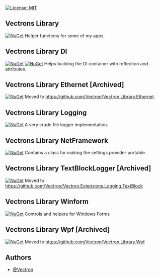 ﻿[![License: MIT](https://img.shields.io/badge/License-MIT-green.svg)](https://github.com/Vectron/VectronsLibrary/blob/main/LICENSE.txt)

## Vectrons Library
[![NuGet](https://img.shields.io/nuget/v/VectronsLibrary.svg)](https://www.nuget.org/packages/VectronsLibrary)
Helper functions for some of my apps.

## Vectrons Library DI
[![NuGet](https://img.shields.io/nuget/v/VectronsLibrary.DI.svg)](https://www.nuget.org/packages/VectronsLibrary.DI)
[![NuGet](https://img.shields.io/nuget/v/VectronsLibrary.DI.Abstraction.svg)](https://www.nuget.org/packages/VectronsLibrary.DI.Abstraction)
Helps building the DI container with reflection and attributes.

## Vectrons Library Ethernet [Archived]
[![NuGet](https://img.shields.io/nuget/v/VectronsLibrary.Ethernet.svg)](https://www.nuget.org/packages/VectronsLibrary.Ethernet)
Moved to <https://github.com/Vectron/Vectron.Library.Ethernet>

## Vectrons Library Logging
[![NuGet](https://img.shields.io/nuget/v/VectronsLibrary.Logging.svg)](https://www.nuget.org/packages/VectronsLibrary.Logging)
A very crude file logger implementation.

## Vectrons Library NetFramework
[![NuGet](https://img.shields.io/nuget/v/VectronsLibrary.NetFramework.svg)](https://www.nuget.org/packages/VectronsLibrary.NetFramework)
Contains a class for making the settings provider portable.

## Vectrons Library TextBlockLogger [Archived]
[![NuGet](https://img.shields.io/nuget/v/VectronsLibrary.TextBlockLogger.svg)](https://www.nuget.org/packages/VectronsLibrary.TextBlockLogger)
Moved to <https://github.com/Vectron/Vectron.Extensions.Logging.TextBlock>

## Vectrons Library Winform
[![NuGet](https://img.shields.io/nuget/v/VectronsLibrary.Winform.svg)](https://www.nuget.org/packages/VectronsLibrary.Winform)
Controls and helpers for Windows Forms

## Vectrons Library Wpf [Archived]
[![NuGet](https://img.shields.io/nuget/v/VectronsLibrary.Wpf.svg)](https://www.nuget.org/packages/VectronsLibrary.Wpf)
Moved to <https://github.com/Vectron/Vectron.Library.Wpf>

## Authors
- [@Vectron](https://www.github.com/Vectron)
